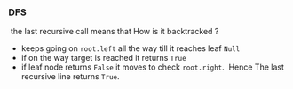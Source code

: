 ### DFS
​
the last recursive call means that
How is it backtracked ?
- keeps going on `root.left` all the way till it reaches leaf `Null`
- if on the way target is reached it returns `True`
- if leaf node returns `False` it moves to check `root.right`.
​
Hence The last recursive line returns `True`.
​